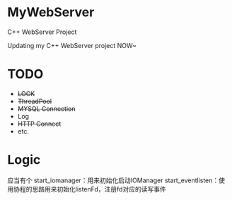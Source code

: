 # MyWebServer
C++ WebServer Project

Updating my C++ WebServer project NOW~

# TODO
- ~~LOCK~~
- ~~ThreadPool~~
- ~~MYSQL Connection~~
- Log
- ~~HTTP Connect~~
- etc.

# Logic
应当有个
start_iomanager：用来初始化启动IOManager
start_eventlisten：使用协程的思路用来初始化listenFd，注册fd对应的读写事件

